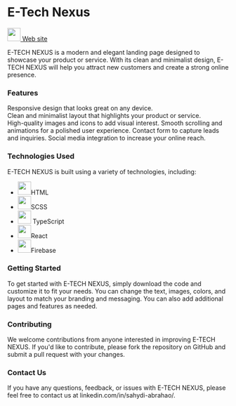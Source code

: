 # E-Tech Nexus
<div>
  <a href="https://e-tech-nexus.web.app/">
     <img src="https://cdn.jsdelivr.net/gh/devicons/devicon/icons/chrome/chrome-original.svg" width="30" /> Web site
  </a>
</div>

E-TECH NEXUS is a modern and elegant landing page designed to showcase your product or service. With its clean and minimalist design, E-TECH NEXUS will help you attract new customers and create a strong online presence.
	
### Features

Responsive design that looks great on any device.<br />
Clean and minimalist layout that highlights your product or service.<br />
High-quality images and icons to add visual interest.
Smooth scrolling and animations for a polished user experience.
Contact form to capture leads and inquiries.
Social media integration to increase your online reach.

### Technologies Used
E-TECH NEXUS is built using a variety of technologies, including:
- <img src="https://cdn.jsdelivr.net/gh/devicons/devicon/icons/html5/html5-original.svg" width="30" />HTML
- <img src="https://cdn.jsdelivr.net/gh/devicons/devicon/icons/sass/sass-original.svg" width="30" />SCSS
- <img src="https://cdn.jsdelivr.net/gh/devicons/devicon/icons/typescript/typescript-original.svg" width="30" /> TypeScript
- <img src="https://cdn.jsdelivr.net/gh/devicons/devicon/icons/react/react-original.svg" width="30" />React
- <img src="https://cdn.jsdelivr.net/gh/devicons/devicon/icons/firebase/firebase-plain.svg" width="30" />Firebase

### Getting Started
To get started with E-TECH NEXUS, simply download the code and customize it to fit your needs. You can change the text, images, colors, and layout to match your branding and messaging. You can also add additional pages and features as needed.

### Contributing
We welcome contributions from anyone interested in improving E-TECH NEXUS. If you'd like to contribute, please fork the repository on GitHub and submit a pull request with your changes.

### Contact Us
If you have any questions, feedback, or issues with E-TECH NEXUS, please feel free to contact us at linkedin.com/in/sahydi-abrahao/.
